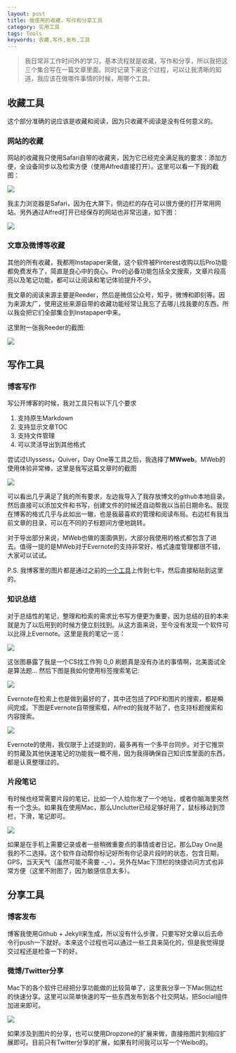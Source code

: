 ```yaml
---
layout: post
title: 我使用的收藏，写作和分享工具
category: 实用工具
tags: Tools
keywords: 收藏,写作,发布,工具
---
```


> 我日常非工作时间外的学习，基本流程就是收藏，写作和分享，所以我把这三个集合写在一篇文章里面。同时记录下来这个过程，可以让我清晰的知道，我应该在做哪件事情的时候，用哪个工具。

## 收藏工具

这个部分准确的说应该是收藏和阅读，因为只收藏不阅读是没有任何意义的。

### 网站的收藏

网站的收藏我只使用Safari自带的收藏夹，因为它已经完全满足我的要求：添加方便，全设备同步以及检索方便（使用Alfred直接打开）。这里可以看一下我的截图：

![](https://www.tuchuang001.com/images/2017/05/20/tool-safari-favorite-list.png)

我主力浏览器是Safari，因为在大屏下，侧边栏的存在可以很方便的打开常用网站。另外通过Alfred打开已经保存的网站也非常迅速，如下图：

![](https://www.tuchuang001.com/images/2017/05/20/tool-open-website-with-alfred.png)

### 文章及微博等收藏

其他的所有收藏，我都用Instapaper来做，这个软件被Pinterest收购以后Pro功能都免费发布了，简直是良心中的良心。Pro的必备功能包括全文搜索，文章片段高亮以及笔记功能，都可以让阅读和笔记体验提升不少。

我文章的阅读来源主要是Reeder，然后是微信公众号，知乎，微博和即刻等。因为来源太广，使用这些来源自带的收藏功能经常让我忘了去哪儿找我要的东西。所以我会把它们全部集合到Instapaper中来。

这里附一张我Reeder的截图:

![](https://www.tuchuang001.com/images/2017/05/20/tool-my-reeder-list.png)

## 写作工具

### 博客写作

写公开博客的时候，我对工具只有以下几个要求

1. 支持原生Markdown
2. 支持显示文章TOC
3. 支持文件管理
4. 可以灵活导出到其他格式

尝试过Ulyssess，Quiver，Day One等工具之后，我选择了**MWweb**。MWeb的使用体验非常棒，这里是我写这篇文章时的截图

![](https://www.tuchuang001.com/images/2017/05/20/tool-mweb-writing-screenshot.png)

可以看出几乎满足了我的所有要求，左边我导入了我存放博文的github本地目录，然后直接可以添加文件和书写，创建文件的时候还自动帮我以当前日期命名。我现在博客的格式几乎与此如出一辙，也是我最喜欢的管理和阅读布局。右边栏有我当前文章的目录，可以在不同的子标题间方便地跳转。

对于导出部分来说，MWeb也做的面面俱到，大部分我使用的格式都包含了进去。值得一提的是MWeb对于Evernote的支持非常好，格式速度管理都很不错，大家可以试试。

P.S. 我博客里的图片都是通过之前的[一个工具](/2015/01/10/use-dropzone-and-qiniu-to-store-blog-images.html)上传到七牛，然后直接粘贴到这里的。

### 知识总结

对于总结性的笔记，整理和检索的需求比书写方便更为重要，因为总结的目的本来就是为了以后用到的时候方便立刻找到。从这方面来说，至今没有发现一个软件可以比得上Evernote。这里是我的笔记一览：

![](https://www.tuchuang001.com/images/2017/05/20/tool-my-evernote-list.png)

这张图暴露了我是一个CS找工作狗 0_0 刷题真是没有办法的事情啊，北美面试全是算法题... 然后下图是我如何使用标签搜索笔记:

![](https://www.tuchuang001.com/images/2017/05/20/tool-my-evernote-tag-list.png)

Evernote在检索上也是做到最好的了，其中还包括了PDF和图片的搜索，都是瞬间完成。下图是Evernote自带搜索框，Alfred的我就不贴了，也支持标题搜索和内容搜索。

![](https://www.tuchuang001.com/images/2017/05/20/tool-my-evernote-search-way.png)

Evernote的使用，我仅限于上述提到的，最多再有一个多平台同步。对于它推崇的剪藏及其他快速笔记的功能我一概不用，因为我得确保自己知识库里面的东西，都是认真整理过的。

### 片段笔记

有时候也经常需要片段的笔记，比如一个人给你发了一个地址，或者你脑海里突然有一个念头。如果我在使用Mac，那么Unclutter已经足够好用了，鼠标移动到顶栏，下滑，笔记即可。

![](https://www.tuchuang001.com/images/2017/05/20/tool-my-unclutter-screenshot.png)

如果是在手机上需要记录或者一些稍微重要点的事情或者日记，那么Day One是我的不二选择。这个软件自动帮你标记好所有你记录片段时的状态，包含日期，GPS，当天天气（虽然可能不需要 -_-）。另外在Mac下顶栏的快捷访问方式也非常方便（这里不附图了，因为敏感信息太多）。

## 分享工具

### 博客发布

博客我使用Github + Jekyll来生成，所以没有什么步骤，只要写好文章以后去命令行push一下就好。本来这个过程也可以通过一些工具来简化的，但是我觉得提交过程还是检查一下的好。

### 微博/Twitter分享

Mac下的各个软件已经把分享功能做的比较简单了，这里我分享一下Mac侧边栏的快速分享。这里可以简单快速的写一些东西发布到各个社交网站，把Social组件加进来即可。

![](https://www.tuchuang001.com/images/2017/05/20/tool-my-notification-share.png)

如果涉及到图片的分享，也可以使用Dropzone的扩展来做，直接拖图片到相应扩展即可。目前只有Twitter分享的扩展，如果有时间我可以写一个Weibo的。




